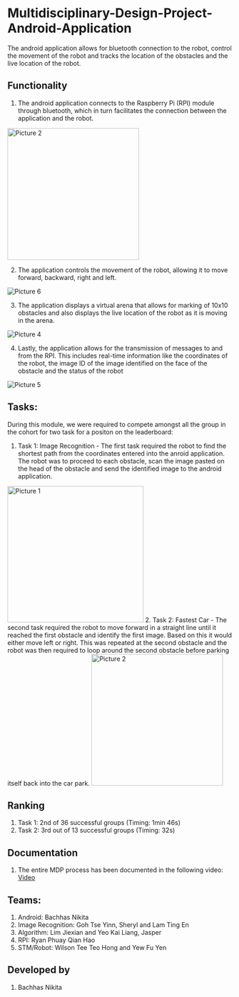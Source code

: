 # Multidisciplinary-Design-Project-Android-Application
The android application allows for bluetooth connection to the robot, control the movement of the robot and tracks the location of the obstacles and the live location of the robot.

## Functionality
1. The android application connects to the Raspberry Pi (RPI) module through bluetooth, which in turn facilitates the connection between the application and the robot. 

<img width="295" alt="Picture 2" src="https://user-images.githubusercontent.com/72136295/211237862-359afa6d-3b36-49a0-bd4a-2105ccd0dbc9.png">

2. The application controls the movement of the robot, allowing it to move forward, backward, right and left. 

![Picture 6](https://user-images.githubusercontent.com/72136295/211237973-ec33ecb6-4c86-4738-ac90-b3736e319830.png)

3. The application displays a virtual arena that allows for marking of 10x10 obstacles and also displays the live location of the robot as it is moving in the arena. 

![Picture 4](https://user-images.githubusercontent.com/72136295/211237888-d61bbba2-b7d5-409e-ab6d-6994bad80279.png)

4. Lastly, the application allows for the transmission of messages to and from the RPI. This includes real-time information like the coordinates of the robot, the image ID of the image identified on the face of the obstacle and the status of the robot

![Picture 5](https://user-images.githubusercontent.com/72136295/211237898-dd42330f-cd91-4a61-a5fd-77ef74fd96fd.png)

## Tasks:
During this module, we were required to compete amongst all the group in the cohort for two task for a positon on the leaderboard: 
1. Task 1: Image Recognition - The first task required the robot to find the shortest path from the coordinates entered into the anroid application. The robot was to proceed to each obstacle, scan the image pasted on the head of the obstacle and send the identified image to the android application. 

<img width="305" alt="Picture 1" src="https://user-images.githubusercontent.com/72136295/211237786-186cdef1-6292-4e2b-a72b-a8a7512e863f.png">
2. Task 2: Fastest Car - The second task required the robot to move forward in a straight line until it reached the first obstacle and identify the first image. Based on this it would either move left or right. This was repeated at the second obstacle and the robot was then required to loop around the second obstacle before parking itself back into the car park. 

<img width="295" alt="Picture 2" src="https://user-images.githubusercontent.com/72136295/211237797-3503d2ce-a9ef-4753-8e69-76d9895262f2.png">

## Ranking
1. Task 1: 2nd of 36 successful groups (Timing: 1min 46s)
2. Task 2: 3rd out of 13 successful groups (Timing: 32s)

## Documentation 
1. The entire MDP process has been documented in the following video: [Video](https://www.youtube.com/watch?v=-sx_L624OJE&list=LL&index=21&ab_channel=Noliferist)

## Teams: 
1. Android: Bachhas Nikita
2. Image Recognition: Goh Tse Yinn, Sheryl and Lam Ting En
3. Algorithm: Lim Jiexian and Yeo Kai Liang, Jasper
4. RPI: Ryan Phuay Qian Hao
5. STM/Robot: Wilson Tee Teo Hong and Yew Fu Yen

## Developed by
1. Bachhas Nikita 

